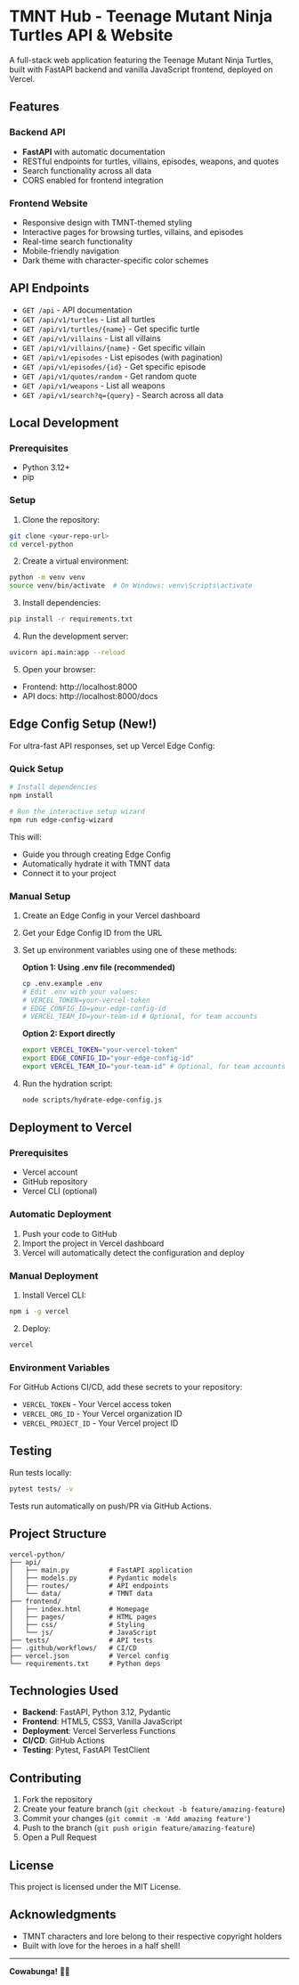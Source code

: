 # TMNT Hub - Teenage Mutant Ninja Turtles API & Website

A full-stack web application featuring the Teenage Mutant Ninja Turtles, built with FastAPI backend and vanilla JavaScript frontend, deployed on Vercel.

## Features

### Backend API
- **FastAPI** with automatic documentation
- RESTful endpoints for turtles, villains, episodes, weapons, and quotes
- Search functionality across all data
- CORS enabled for frontend integration

### Frontend Website
- Responsive design with TMNT-themed styling
- Interactive pages for browsing turtles, villains, and episodes
- Real-time search functionality
- Mobile-friendly navigation
- Dark theme with character-specific color schemes

## API Endpoints

- `GET /api` - API documentation
- `GET /api/v1/turtles` - List all turtles
- `GET /api/v1/turtles/{name}` - Get specific turtle
- `GET /api/v1/villains` - List all villains
- `GET /api/v1/villains/{name}` - Get specific villain
- `GET /api/v1/episodes` - List episodes (with pagination)
- `GET /api/v1/episodes/{id}` - Get specific episode
- `GET /api/v1/quotes/random` - Get random quote
- `GET /api/v1/weapons` - List all weapons
- `GET /api/v1/search?q={query}` - Search across all data

## Local Development

### Prerequisites
- Python 3.12+
- pip

### Setup

1. Clone the repository:
```bash
git clone <your-repo-url>
cd vercel-python
```

2. Create a virtual environment:
```bash
python -m venv venv
source venv/bin/activate  # On Windows: venv\Scripts\activate
```

3. Install dependencies:
```bash
pip install -r requirements.txt
```

4. Run the development server:
```bash
uvicorn api.main:app --reload
```

5. Open your browser:
- Frontend: http://localhost:8000
- API docs: http://localhost:8000/docs

## Edge Config Setup (New!)

For ultra-fast API responses, set up Vercel Edge Config:

### Quick Setup

```bash
# Install dependencies
npm install

# Run the interactive setup wizard
npm run edge-config-wizard
```

This will:
- Guide you through creating Edge Config
- Automatically hydrate it with TMNT data
- Connect it to your project

### Manual Setup

1. Create an Edge Config in your Vercel dashboard
2. Get your Edge Config ID from the URL
3. Set up environment variables using one of these methods:

   **Option 1: Using .env file (recommended)**
   ```bash
   cp .env.example .env
   # Edit .env with your values:
   # VERCEL_TOKEN=your-vercel-token
   # EDGE_CONFIG_ID=your-edge-config-id
   # VERCEL_TEAM_ID=your-team-id # Optional, for team accounts
   ```

   **Option 2: Export directly**
   ```bash
   export VERCEL_TOKEN="your-vercel-token"
   export EDGE_CONFIG_ID="your-edge-config-id"
   export VERCEL_TEAM_ID="your-team-id" # Optional, for team accounts
   ```

4. Run the hydration script:
   ```bash
   node scripts/hydrate-edge-config.js
   ```

## Deployment to Vercel

### Prerequisites
- Vercel account
- GitHub repository
- Vercel CLI (optional)

### Automatic Deployment

1. Push your code to GitHub
2. Import the project in Vercel dashboard
3. Vercel will automatically detect the configuration and deploy

### Manual Deployment

1. Install Vercel CLI:
```bash
npm i -g vercel
```

2. Deploy:
```bash
vercel
```

### Environment Variables

For GitHub Actions CI/CD, add these secrets to your repository:
- `VERCEL_TOKEN` - Your Vercel access token
- `VERCEL_ORG_ID` - Your Vercel organization ID
- `VERCEL_PROJECT_ID` - Your Vercel project ID

## Testing

Run tests locally:
```bash
pytest tests/ -v
```

Tests run automatically on push/PR via GitHub Actions.

## Project Structure

```
vercel-python/
├── api/
│   ├── main.py          # FastAPI application
│   ├── models.py        # Pydantic models
│   ├── routes/          # API endpoints
│   └── data/            # TMNT data
├── frontend/
│   ├── index.html       # Homepage
│   ├── pages/           # HTML pages
│   ├── css/             # Styling
│   └── js/              # JavaScript
├── tests/               # API tests
├── .github/workflows/   # CI/CD
├── vercel.json          # Vercel config
└── requirements.txt     # Python deps
```

## Technologies Used

- **Backend**: FastAPI, Python 3.12, Pydantic
- **Frontend**: HTML5, CSS3, Vanilla JavaScript
- **Deployment**: Vercel Serverless Functions
- **CI/CD**: GitHub Actions
- **Testing**: Pytest, FastAPI TestClient

## Contributing

1. Fork the repository
2. Create your feature branch (`git checkout -b feature/amazing-feature`)
3. Commit your changes (`git commit -m 'Add amazing feature'`)
4. Push to the branch (`git push origin feature/amazing-feature`)
5. Open a Pull Request

## License

This project is licensed under the MIT License.

## Acknowledgments

- TMNT characters and lore belong to their respective copyright holders
- Built with love for the heroes in a half shell!

---

**Cowabunga!** 🐢🍕